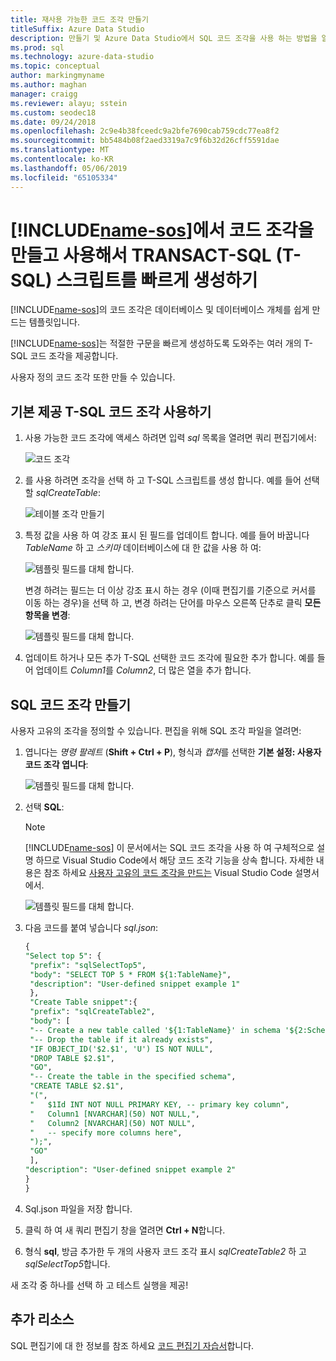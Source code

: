 ```yaml
---
title: 재사용 가능한 코드 조각 만들기
titleSuffix: Azure Data Studio
description: 만들기 및 Azure Data Studio에서 SQL 코드 조각을 사용 하는 방법을 알아봅니다
ms.prod: sql
ms.technology: azure-data-studio
ms.topic: conceptual
author: markingmyname
ms.author: maghan
manager: craigg
ms.reviewer: alayu; sstein
ms.custom: seodec18
ms.date: 09/24/2018
ms.openlocfilehash: 2c9e4b38fceedc9a2bfe7690cab759cdc77ea8f2
ms.sourcegitcommit: bb5484b08f2aed3319a7c9f6b32d26cff5591dae
ms.translationtype: MT
ms.contentlocale: ko-KR
ms.lasthandoff: 05/06/2019
ms.locfileid: "65105334"
---
```

# <a name="create-and-use-code-snippets-to-quickly-create-transact-sql-t-sql-scripts-in-includename-sosincludesname-sos-shortmd"></a>[!INCLUDE[name-sos](../includes/name-sos-short.md)]에서 코드 조각을 만들고 사용해서 TRANSACT-SQL (T-SQL) 스크립트를 빠르게 생성하기

[!INCLUDE[name-sos](../includes/name-sos-short.md)]의 코드 조각은 데이터베이스 및 데이터베이스 개체를 쉽게 만드는 템플릿입니다. 

[!INCLUDE[name-sos](../includes/name-sos-short.md)]는 적절한 구문을 빠르게 생성하도록 도와주는 여러 개의 T-SQL 코드 조각을 제공합니다. 

사용자 정의 코드 조각 또한 만들 수 있습니다.

## <a name="using-built-in-t-sql-code-snippets"></a>기본 제공 T-SQL 코드 조각 사용하기

1. 사용 가능한 코드 조각에 액세스 하려면 입력 *sql* 목록을 열려면 쿼리 편집기에서:

   ![코드 조각](media/code-snippets/sql-snippets.png)

1. 를 사용 하려면 조각을 선택 하 고 T-SQL 스크립트를 생성 합니다. 예를 들어 선택할 *sqlCreateTable*:

   ![테이블 조각 만들기](media/code-snippets/create-table.png)

1. 특정 값을 사용 하 여 강조 표시 된 필드를 업데이트 합니다. 예를 들어 바꿉니다 *TableName* 하 고 *스키마* 데이터베이스에 대 한 값을 사용 하 여:

   ![템플릿 필드를 대체 합니다.](media/code-snippets/table-from-snippet.png)

   변경 하려는 필드는 더 이상 강조 표시 하는 경우 (이때 편집기를 기준으로 커서를 이동 하는 경우)을 선택 하 고, 변경 하려는 단어를 마우스 오른쪽 단추로 클릭 **모든 항목을 변경**:

   ![템플릿 필드를 대체 합니다.](media/code-snippets/change-all.png)

1. 업데이트 하거나 모든 추가 T-SQL 선택한 코드 조각에 필요한 추가 합니다. 예를 들어 업데이트 *Column1*를 *Column2*, 더 많은 열을 추가 합니다.


 
## <a name="creating-sql-code-snippets"></a>SQL 코드 조각 만들기 

사용자 고유의 조각을 정의할 수 있습니다. 편집을 위해 SQL 조각 파일을 열려면:

1. 엽니다는 *명령 팔레트* (**Shift + Ctrl + P**), 형식과 *캡처*를 선택한 **기본 설정: 사용자 코드 조각 엽니다**:

   ![템플릿 필드를 대체 합니다.](media/code-snippets/user-snippets.png)

1. 선택 **SQL**:

   > [!NOTE]
   > [!INCLUDE[name-sos](../includes/name-sos-short.md)] 이 문서에서는 SQL 코드 조각을 사용 하 여 구체적으로 설명 하므로 Visual Studio Code에서 해당 코드 조각 기능을 상속 합니다. 자세한 내용은 참조 하세요 [사용자 고유의 코드 조각을 만드는](https://code.visualstudio.com/docs/editor/userdefinedsnippets) Visual Studio Code 설명서에서. 

   ![템플릿 필드를 대체 합니다.](media/code-snippets/select-sql.png)

1. 다음 코드를 붙여 넣습니다 *sql.json*:

   ```sql
   {
   "Select top 5": {
    "prefix": "sqlSelectTop5",
    "body": "SELECT TOP 5 * FROM ${1:TableName}",
    "description": "User-defined snippet example 1"
    },
    "Create Table snippet":{
    "prefix": "sqlCreateTable2",
    "body": [
    "-- Create a new table called '${1:TableName}' in schema '${2:SchemaName}'",
    "-- Drop the table if it already exists",
    "IF OBJECT_ID('$2.$1', 'U') IS NOT NULL",
    "DROP TABLE $2.$1",
    "GO",
    "-- Create the table in the specified schema",
    "CREATE TABLE $2.$1",
    "(",
    "   $1Id INT NOT NULL PRIMARY KEY, -- primary key column",
    "   Column1 [NVARCHAR](50) NOT NULL,",
    "   Column2 [NVARCHAR](50) NOT NULL",
    "   -- specify more columns here",
    ");",
    "GO"
    ],
   "description": "User-defined snippet example 2"
   }
   }
   ```

1. Sql.json 파일을 저장 합니다.
1. 클릭 하 여 새 쿼리 편집기 창을 열려면 **Ctrl + N**합니다.
2. 형식 **sql**, 방금 추가한 두 개의 사용자 코드 조각 표시 *sqlCreateTable2* 하 고 *sqlSelectTop5*합니다.

새 조각 중 하나를 선택 하 고 테스트 실행을 제공!


## <a name="additional-resources"></a>추가 리소스

SQL 편집기에 대 한 정보를 참조 하세요 [코드 편집기 자습서](tutorial-sql-editor.md)합니다.
